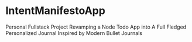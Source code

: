 # IntentManifestoApp

Personal Fullstack Project Revamping a Node Todo App into A Full Fledged Personalized Journal
Inspired by Modern Bullet Journals
